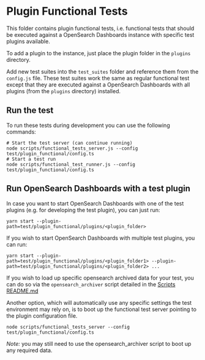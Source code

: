 # Plugin Functional Tests

This folder contains plugin functional tests, i.e. functional tests that should be executed
against a OpenSearch Dashboards instance with specific test plugins available.

To add a plugin to the instance, just place the plugin folder in the `plugins`
directory.

Add new test suites into the `test_suites` folder and reference them from the
`config.js` file. These test suites work the same as regular functional test
except that they are executed against a OpenSearch Dashboards with all plugins (from the
`plugins` directory) installed.

## Run the test

To run these tests during development you can use the following commands:

```
# Start the test server (can continue running)
node scripts/functional_tests_server.js --config test/plugin_functional/config.ts
# Start a test run
node scripts/functional_test_runner.js --config test/plugin_functional/config.ts
```

## Run OpenSearch Dashboards with a test plugin

In case you want to start OpenSearch Dashboards with one of the test plugins (e.g. for developing the
test plugin), you can just run:

```
yarn start --plugin-path=test/plugin_functional/plugins/<plugin_folder>
```

If you wish to start OpenSearch Dashboards with multiple test plugins, you can run:

```
yarn start --plugin-path=test/plugin_functional/plugins/<plugin_folder1> --plugin-path=test/plugin_functional/plugins/<plugin_folder2> ... 
```

If you wish to load up specific opensearch archived data for your test, you can do so via the `opensearch_archiver` script detailed in the [Scripts README.md](../../scripts/README.md#opensearch-archiver) 

Another option, which will automatically use any specific settings the test environment may rely on, is to boot up the functional test server pointing to the plugin configuration file.

```
node scripts/functional_tests_server --config test/plugin_functional/config.ts
```

*Note:* you may still need to use the opensearch_archiver script to boot up any required data.
